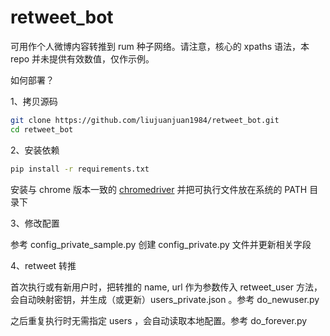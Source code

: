 # retweet_bot

可用作个人微博内容转推到 rum 种子网络。请注意，核心的 xpaths 语法，本 repo 并未提供有效数值，仅作示例。

如何部署？

1、拷贝源码

```sh
git clone https://github.com/liujuanjuan1984/retweet_bot.git
cd retweet_bot 
```

2、安装依赖

```sh
pip install -r requirements.txt
```

安装与 chrome 版本一致的 [chromedriver](https://chromedriver.chromium.org/downloads) 并把可执行文件放在系统的 PATH 目录下

3、修改配置

参考 config_private_sample.py 创建 config_private.py 文件并更新相关字段

4、retweet 转推

首次执行或有新用户时，把转推的 name, url 作为参数传入 retweet_user 方法，会自动映射密钥，并生成（或更新）users_private.json 。参考 do_newuser.py

之后重复执行时无需指定 users ，会自动读取本地配置。参考 do_forever.py 

